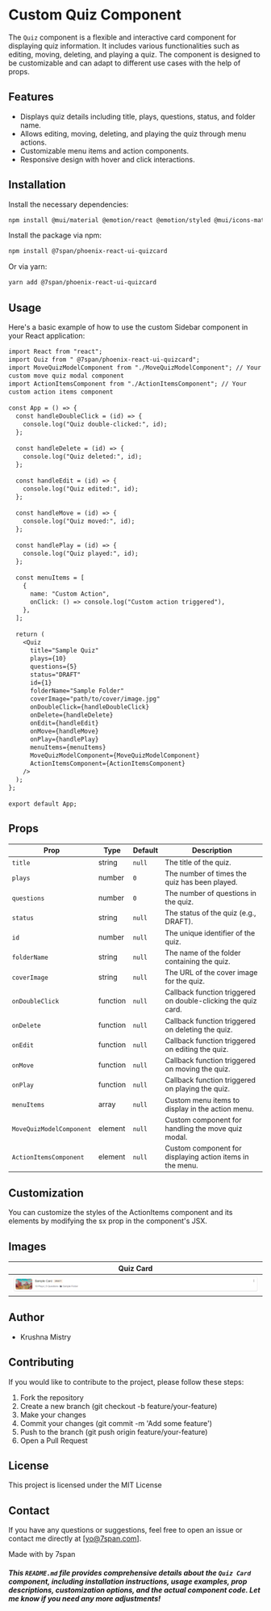 # Custom Quiz  Component

The `Quiz` component is a flexible and interactive card component for displaying quiz information. It includes various functionalities such as editing, moving, deleting, and playing a quiz. The component is designed to be customizable and can adapt to different use cases with the help of props.


## Features

- Displays quiz details including title, plays, questions, status, and folder name.
- Allows editing, moving, deleting, and playing the quiz through menu actions.
- Customizable menu items and action components.
- Responsive design with hover and click interactions.

## Installation

Install the necessary dependencies:

```bash
npm install @mui/material @emotion/react @emotion/styled @mui/icons-material
```

Install the package via npm:

```bash
npm install @7span/phoenix-react-ui-quizcard
```

Or via yarn:
```bash
yarn add @7span/phoenix-react-ui-quizcard
```

## Usage
Here's a basic example of how to use the custom Sidebar component in your React application:

```
import React from "react";
import Quiz from " @7span/phoenix-react-ui-quizcard";
import MoveQuizModelComponent from "./MoveQuizModelComponent"; // Your custom move quiz modal component
import ActionItemsComponent from "./ActionItemsComponent"; // Your custom action items component

const App = () => {
  const handleDoubleClick = (id) => {
    console.log("Quiz double-clicked:", id);
  };

  const handleDelete = (id) => {
    console.log("Quiz deleted:", id);
  };

  const handleEdit = (id) => {
    console.log("Quiz edited:", id);
  };

  const handleMove = (id) => {
    console.log("Quiz moved:", id);
  };

  const handlePlay = (id) => {
    console.log("Quiz played:", id);
  };

  const menuItems = [
    {
      name: "Custom Action",
      onClick: () => console.log("Custom action triggered"),
    },
  ];

  return (
    <Quiz
      title="Sample Quiz"
      plays={10}
      questions={5}
      status="DRAFT"
      id={1}
      folderName="Sample Folder"
      coverImage="path/to/cover/image.jpg"
      onDoubleClick={handleDoubleClick}
      onDelete={handleDelete}
      onEdit={handleEdit}
      onMove={handleMove}
      onPlay={handlePlay}
      menuItems={menuItems}
      MoveQuizModelComponent={MoveQuizModelComponent}
      ActionItemsComponent={ActionItemsComponent}
    />
  );
};

export default App;

```

## Props
| Prop                      | Type     | Default | Description                                                      |
|---------------------------|----------|---------|------------------------------------------------------------------|
| `title`                   | string   | `null`  | The title of the quiz.                                           |
| `plays`                   | number   | `0`     | The number of times the quiz has been played.                    |
| `questions`               | number   | `0`     | The number of questions in the quiz.                             |
| `status`                  | string   | `null`  | The status of the quiz (e.g., DRAFT).                            |
| `id`                      | number   | `null`  | The unique identifier of the quiz.                               |
| `folderName`              | string   | `null`  | The name of the folder containing the quiz.                      |
| `coverImage`              | string   | `null`  | The URL of the cover image for the quiz.                         |
| `onDoubleClick`           | function | `null`  | Callback function triggered on double-clicking the quiz card.    |
| `onDelete`                | function | `null`  | Callback function triggered on deleting the quiz.                |
| `onEdit`                  | function | `null`  | Callback function triggered on editing the quiz.                 |
| `onMove`                  | function | `null`  | Callback function triggered on moving the quiz.                  |
| `onPlay`                  | function | `null`  | Callback function triggered on playing the quiz.                 |
| `menuItems`               | array    | `null`  | Custom menu items to display in the action menu.                 |
| `MoveQuizModelComponent`  | element  | `null`  | Custom component for handling the move quiz modal.               |
| `ActionItemsComponent`    | element  | `null`  | Custom component for displaying action items in the menu.        |




## Customization
You can customize the styles of the ActionItems component and its elements by modifying the sx prop in the component's JSX.

## Images
|Quiz Card|
|:-:|
|![Quiz Card Image](https://github.com/akshay-7span/react-component-library/blob/VS-238/Quiz/cover_img.png)|


## Author
- Krushna Mistry

## Contributing
If you would like to contribute to the project, please follow these steps:
1. Fork the repository
2. Create a new branch (git checkout -b feature/your-feature)
3. Make your changes
4. Commit your changes (git commit -m 'Add some feature')
5. Push to the branch (git push origin feature/your-feature)
6. Open a Pull Request


## License
This project is licensed under the MIT License

## Contact
If you have any questions or suggestions, feel free to open an issue or contact me directly at [yo@7span.com].


Made with by 7span
##### This `README.md` file provides comprehensive details about the `Quiz Card` component, including installation instructions, usage examples, prop descriptions, customization options, and the actual component code. Let me know if you need any more adjustments!

